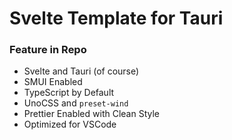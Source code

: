 # Svelte Template for Tauri

### Feature in Repo

-   Svelte and Tauri (of course)
-   SMUI Enabled
-   TypeScript by Default
-   UnoCSS and `preset-wind`
-   Prettier Enabled with Clean Style
-   Optimized for VSCode
